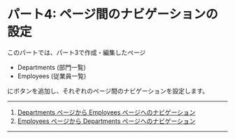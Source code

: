 # パート4: ページ間のナビゲーションの設定

このパートでは、パート3で作成・編集したページ

- Departments (部門一覧)
- Employees (従業員一覧)

にボタンを追加し、それぞれのページ間のナビゲーションを設定します。

----

1. [Departments ページから Employees ページへのナビゲーション](departments_to_employees.md)
2. [Employees ページから Departments ページへのナビゲーション](employees_to_departments.md)

----
